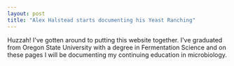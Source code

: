 ```yaml
---
layout: post
title: "Alex Halstead starts documenting his Yeast Ranching"
---
```

Huzzah! I've gotten around to putting this website together. I've graduated from Oregon State University with a degree in Fermentation Science and on these pages I will be documenting my continuing education in microbiology.
